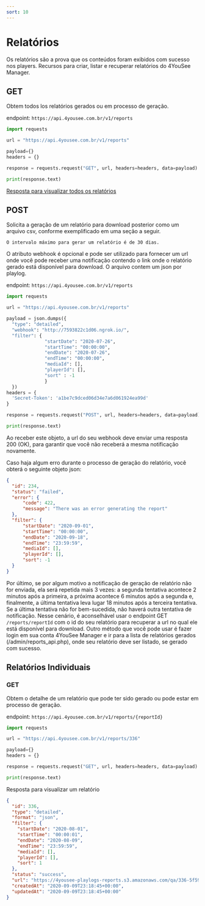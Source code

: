 ```yaml
---
sort: 10
---
```


# Relatórios

Os relatórios são a prova que os conteúdos foram exibidos com sucesso nos players. Recursos para criar, listar e recuperar relatórios do 4YouSee Manager. 

## GET

Obtem todos los relatórios gerados ou em processo de geração.

endpoint: `https://api.4yousee.com.br/v1/reports`

```python
import requests

url = "https://api.4yousee.com.br/v1/reports"

payload={}
headers = {}

response = requests.request("GET", url, headers=headers, data=payload)

print(response.text)
```

[Resposta para visualizar todos os relatórios](https://gist.github.com/Alfareiza/7735d87967b6a4ade533e6da5e23f4a2)


## POST

Solicita a geração de um relatório para download posterior como um arquivo csv, conforme exemplificado em uma seção a seguir. 

```tip
O intervalo máximo para gerar um relatório é de 30 dias.
```

O atributo webhook é opcional e pode ser utilizado para fornecer um url onde você pode receber uma notificação contendo o link onde o relatório gerado está disponível para download. O arquivo contem um json por playlog.

endpoint: `https://api.4yousee.com.br/v1/reports`

```python
import requests

url = "https://api.4yousee.com.br/v1/reports"

payload = json.dumps({
  "type": "detailed",
  "webhook": "http://7593822c1d06.ngrok.io/",
  "filter": {
              "startDate": "2020-07-26",
              "startTime": "00:00:00",
              "endDate": "2020-07-26",
              "endTime": "00:00:00",
              "mediaId": [],
              "playerId": [],
              "sort" : -1
              }
  })
headers = {
  'Secret-Token': 'a1be7c9dced06d34e7a6d061924ea99d'
}

response = requests.request("POST", url, headers=headers, data=payload)

print(response.text)
```

Ao receber este objeto, a url do seu webhook deve enviar uma resposta 200 (OK), para garantir que você não receberá a mesma notificação novamente.

Caso haja algum erro durante o processo de geração do relatório, você obterá o seguinte objeto json:

```json
{
  "id": 234,
  "status": "failed",
  "error": {
      "code": 422,
      "message": "There was an error generating the report"
  },
  "filter": {
      "startDate": "2020-09-01",
      "startTime": "00:00:00",
      "endDate": "2020-09-18",
      "endTime": "23:59:59",
      "mediaId": [],
      "playerId": [],
      "sort": -1
  }
}
```

Por último, se por algum motivo a notificação de geração de relatório não for enviada, ela será repetida mais 3 vezes: a segunda tentativa acontece 2 minutos após a primeira, a próxima acontece 6 minutos após a segunda e, finalmente, a última tentativa leva lugar 18 minutos após a terceira tentativa. Se a última tentativa não for bem-sucedida, não haverá outra tentativa de notificação. Nesse cenário, é aconselhável usar o endpoint GET `/reports/reportId` com o id do seu relatório para recuperar a url no qual ele está disponível para download. Outro método que você pode usar é fazer login em sua conta 4YouSee Manager e ir para a lista de relatórios gerados (/admin/reports_api.php), onde seu relatório deve ser listado, se gerado com sucesso.

## Relatórios Individuais

### GET

Obtem o detalhe de um relatório que pode ter sido gerado ou pode estar em processo de geração.

endpoint: `https://api.4yousee.com.br/v1/reports/{reportId}`

```python
import requests

url = "https://api.4yousee.com.br/v1/reports/336"

payload={}
headers = {}

response = requests.request("GET", url, headers=headers, data=payload)

print(response.text)
```

Resposta para visualizar um relatório

```json
{
  "id": 336,
  "type": "detailed",
  "format": "json",
  "filter": {
    "startDate": "2020-08-01",
    "startTime": "00:00:01",
    "endDate": "2020-08-09",
    "endTime": "23:59:59",
    "mediaId": [],
    "playerId": [],
    "sort": 1
  },
  "status": "success",
  "url": "https://4yousee-playlogs-reports.s3.amazonaws.com/qa/336-5f5962da8e150.gz",
  "createdAt": "2020-09-09T23:18:45+00:00",
  "updatedAt": "2020-09-09T23:18:45+00:00"
}
```
